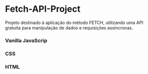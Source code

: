 # Fetch-API-Project
Projeto destinado à aplicação do método FETCH, utilizando uma API gratuita para manipulação de dados e requisições assíncronas.

### Vanilla JavaScrip
### CSS
### HTML
